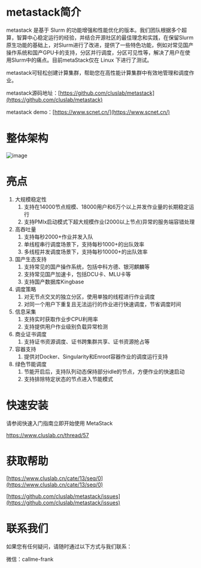 # metastack简介
metastack 是基于 Slurm 的功能增强和性能优化的版本。我们团队根据多个超算，智算中心稳定运行的经验，并结合开源社区的最佳理念和实践，在保留Slurm原生功能的基础上，对Slurm进行了改进，提供了一些特色功能，例如对常见国产操作系统和国产GPU卡的支持，分区并行调度，分区可见性等，解决了用户在使用Slurm中的痛点。目前metaStack仅在 Linux 下进行了测试。

metastack可轻松创建计算集群，帮助您在高性能计算集群中有效地管理和调度作业。

metastack源码地址：[https://github.com/cluslab/metastack](https://github.com/cluslab/metastack)

metastack demo：[https://www.scnet.cn/](https://www.scnet.cn/)
# 整体架构
![image](https://github.com/cluslab/metastack/assets/150906851/fabbe9e3-288f-41b3-8720-33085ee1cdcb)

# 亮点

1. 大规模稳定性
   1. 支持在14000节点规模、18000用户和6万个以上并发作业量的长期稳定运行
   2. 支持PMIx启动模式下超大规模作业(2000以上节点)异常的服务端容错处理
2. 高吞吐量
   1. 支持每秒2000+作业并发入队
   2. 单线程串行调度场景下，支持每秒1000+的出队效率
   3. 多线程并发调度场景下，支持每秒10000+的出队效率
3. 国产生态支持
   1. 支持常见的国产操作系统，包括中科方德、银河麒麟等
   2. 支持常见国产加速卡，包括DCU卡、MLU卡等
   3. 支持国产数据库Kingbase
4. 调度策略
   1. 对无节点交叉的独立分区，使用单独的线程进行作业调度
   2. 对同一个用户下重复且无法运行的作业进行快速调度，节省调度时间
5. 信息采集
   1. 支持实时获取作业步CPU利用率
   2. 支持提供用户作业级别负载异常检测
6. 商业证书调度
   1. 支持证书资源调度、证书跨集群共享、证书资源抢占等
7. 容器支持
   1. 提供对Docker、Singularity和Enroot容器作业的调度运行支持
8. 绿色节能调度
   1. 节能开启后，支持队列动态保持部分idle的节点，方便作业的快速启动
   2. 支持排除特定状态的节点进入节能模式

# 快速安装
请参阅快速入门指南立即开始使用 MetaStack

https://www.cluslab.cn/thread/57
# 获取帮助
[https://www.cluslab.cn/cate/13/seq/0](https://www.cluslab.cn/cate/13/seq/0)

[https://github.com/cluslab/metastack/issues](https://github.com/cluslab/metastack/issues)
# 联系我们
如果您有任何疑问，请随时通过以下方式与我们联系：

微信：callme-frank

